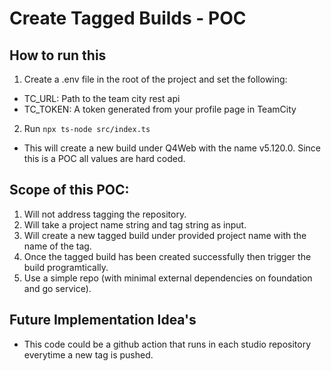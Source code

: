 # Create Tagged Builds - POC

## How to run this

1. Create a .env file in the root of the project and set the following:

- TC_URL: Path to the team city rest api
- TC_TOKEN: A token generated from your profile page in TeamCity

2. Run `npx ts-node src/index.ts`

- This will create a new build under Q4Web with the name v5.120.0. Since this
  is a POC all values are hard coded.

## Scope of this POC:

1. Will not address tagging the repository.
2. Will take a project name string and tag string as input.
3. Will create a new tagged build under provided project name with the name of the tag.
4. Once the tagged build has been created successfully then trigger the build programtically.
5. Use a simple repo (with minimal external dependencies on foundation and go service).

## Future Implementation Idea's

- This code could be a github action that runs in each studio repository
  everytime a new tag is pushed.
